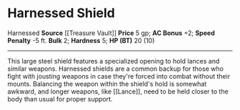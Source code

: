 ﻿---
ac: '2'
bulk: '2'
hardness: '5'
hp: 20 (10)
id: '9'
item_category: Shields
item_subcategory: Base Shields
level: '0'
name: Harnessed Shield
price: 5 gp
rarity: Common
source: '[[DATABASE/source/Treasure Vault|Treasure Vault]]'
speed_penalty: -5 ft.
trait:
- '[[DATABASE/trait/Harnessed|Harnessed]]'
type: Shield

---
# Harnessed Shield

<span class="item-trait">Harnessed</span>
**Source** [[Treasure Vault]] 
**Price** 5 gp; **AC Bonus** +2; **Speed Penalty** -5 ft.
**Bulk** 2; **Hardness** 5; **HP (BT)** 20 (10)

---
This large steel shield features a specialized opening to hold lances and similar weapons. Harnessed shields are a common backup for those who fight with jousting weapons in case they're forced into combat without their mounts. Balancing the weapon within the shield's hold is somewhat awkward, and longer weapons, like [[Lance]], need to be held closer to the body than usual for proper support.